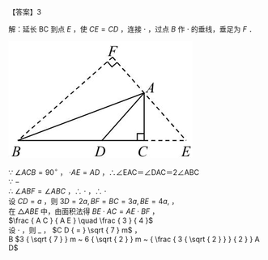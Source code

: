 【答案】3

解：延长 BC 到点 $E$ ，使 $C E { = } C D$ ，连接 $\cdot$ ，过点 $B$ 作 $\cdot$ 的垂线，垂足为 $F$ ．

![](<../../qs_image_DB/专题1-6_二倍角的解题策略：倍半角模型与绝配角（解析版）_/cef2991550f9db2914e193184e13446ab0bfeab3637f2303df2180388345377c.jpg>)

∵ $\angle A C B = 9 0 ^ { \circ }$ ， $\cdot A E { = } A D$ ，∴∠EAC＝∠DAC＝2∠ABC  
∵ $-$   
∴ $\angle A B F { = } \angle A B C$ ，∴ $\cdot$ ，∴ $\cdot$   
设 $C D { = } a$ ，则 $3 D = 2 a , B F = B C = 3 a , B E = 4 a ,$ ，  
在 $\triangle A B E$ 中，由面积法得 $B E \cdot A C { = } A E \cdot B F$ ，  
$\frac { A C } { A E } \quad \frac { 3 } { 4 }$   
设 $\cdot$ ，则 $\_$ ， $C D { = } \sqrt { 7 } m$ ，  
B $3 { \sqrt { 7 } } m ~ 6 { \sqrt { 2 } } m ~ { \frac { 3 { \sqrt { 2 } } } { 2 } } A D$
